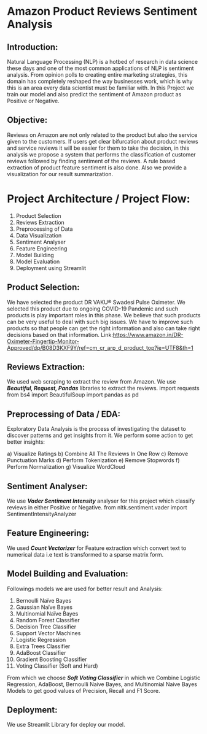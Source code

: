 # Amazon Product Reviews Sentiment Analysis

## Introduction: 
  Natural Language Processing (NLP) is a hotbed of research in data science these days and one of the most common applications of NLP is sentiment analysis. From opinion polls to creating entire marketing strategies, this domain has completely reshaped the way businesses work, which is why this is an area every data scientist must be familiar with. 
  In this Project we train our model and also predict the sentiment of Amazon product as Positive or Negative. 
 
## Objective:
  Reviews on Amazon are not only related to the product but also the service given to the customers. If users get clear bifurcation about product reviews and service reviews it will be easier for them to take the decision, in this analysis we propose a system that performs the classification of customer reviews followed by finding sentiment of the reviews. A rule based extraction of product feature sentiment is also done. Also we provide a visualization for our result summarization.

# Project Architecture / Project Flow:
 1) Product Selection
 2) Reviews Extraction
 3) Preprocessing of Data
 4) Data Visualization
 5) Sentiment Analyser
 6) Feature Engineering
 7) Model Building
 8) Model Evaluation
 9) Deployment using Streamlit

## Product Selection:
  We have selected the product DR VAKU® Swadesi Pulse Oximeter. We selected this product due to ongoing COVID-19 Pandemic and such products is play important roles in this phase. We believe that such products can be very useful to deal with such big issues. We have to improve such products so that people can get the right information and also can take right decisions based on that information. Link:https://www.amazon.in/DR-Oximeter-Fingertip-Monitor-Approved/dp/B08D3KXF9Y/ref=cm_cr_arp_d_product_top?ie=UTF8&th=1
 
## Reviews Extraction:
  We used web scraping to extract the review from Amazon. We use ***Beautiful, Request, Pandas*** libraries to extract the reviews.
import requests
from bs4 import BeautifulSoup
import pandas as pd

## Preprocessing of Data / EDA:
Exploratory Data Analysis is the process of investigating the dataset to discover patterns and get insights from it.
We perform some action to get better insights:

a) Visualize Ratings
b) Combine All The Reviews In One Row
c) Remove Punctuation Marks
d) Perform Tokenization
e) Remove Stopwords
f) Perform Normalization
g) Visualize WordCloud

## Sentiment Analyser:
 We use ***Vader Sentiment Intensity*** analyser for this project which classify reviews in either Positive or Negative.
 from nltk.sentiment.vader import SentimentIntensityAnalyzer
 
## Feature Engineering:
We used ***Count Vectorizer*** for Feature extraction which convert text to numerical data i.e text is transformed to a sparse matrix form.
 
## Model Building and Evaluation:
  Followings models we are used for better result and Analysis:
1) Bernoulli Naïve Bayes
2) Gaussian Naïve Bayes
3) Multinomial Naïve Bayes
4) Random Forest Classifier
5) Decision Tree Classifier
6) Support Vector Machines
7) Logistic Regression
8) Extra Trees Classifier
9) AdaBoost Classifier
10) Gradient Boosting Classifier
11) Voting Classifier (Soft and Hard)

From which we choose ***Soft Voting Classifier*** in which we Combine  Logistic Regression, AdaBoost, Bernoulli Naive Bayes, and Multinomial Naive Bayes Models
to get good values of Precision, Recall and F1 Score.

## Deployment:
 We use Streamlit Library for deploy our model.





	
 
